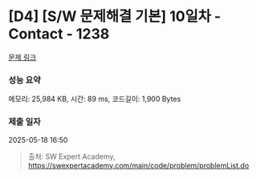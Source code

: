 # [D4] [S/W 문제해결 기본] 10일차 - Contact - 1238 

[문제 링크](https://swexpertacademy.com/main/code/problem/problemDetail.do?contestProbId=AV15B1cKAKwCFAYD) 

### 성능 요약

메모리: 25,984 KB, 시간: 89 ms, 코드길이: 1,900 Bytes

### 제출 일자

2025-05-18 16:50



> 출처: SW Expert Academy, https://swexpertacademy.com/main/code/problem/problemList.do